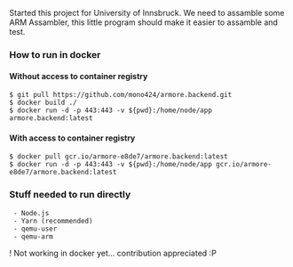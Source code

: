 Started this project for University of Innsbruck.
We need to assamble some ARM Assambler, this little program should make it easier to assamble and test.

### How to run in docker

#### Without access to container registry
```
$ git pull https://github.com/mono424/armore.backend.git
$ docker build ./
$ docker run -d -p 443:443 -v ${pwd}:/home/node/app armore.backend:latest
```

#### With access to container registry
```
$ docker pull gcr.io/armore-e8de7/armore.backend:latest
$ docker run -d -p 443:443 -v ${pwd}:/home/node/app gcr.io/armore-e8de7/armore.backend:latest
```


### Stuff needed to run directly
```
 - Node.js
 - Yarn (recommended)
 - qemu-user
 - qemu-arm
```


! Not working in docker yet... contribution appreciated :P